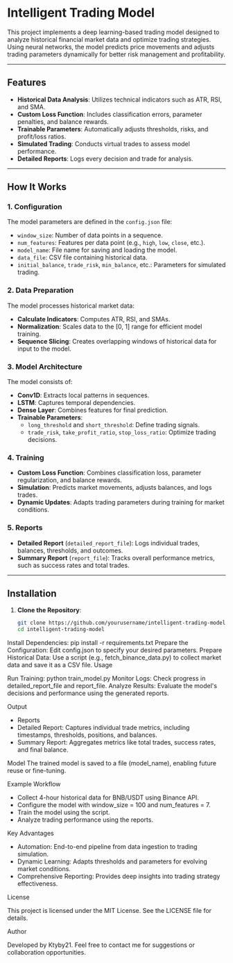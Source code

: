 # Intelligent Trading Model

This project implements a deep learning-based trading model designed to analyze historical financial market data and optimize trading strategies. Using neural networks, the model predicts price movements and adjusts trading parameters dynamically for better risk management and profitability.

---

## Features

- **Historical Data Analysis**: Utilizes technical indicators such as ATR, RSI, and SMA.
- **Custom Loss Function**: Includes classification errors, parameter penalties, and balance rewards.
- **Trainable Parameters**: Automatically adjusts thresholds, risks, and profit/loss ratios.
- **Simulated Trading**: Conducts virtual trades to assess model performance.
- **Detailed Reports**: Logs every decision and trade for analysis.

---

## How It Works

### 1. **Configuration**
The model parameters are defined in the `config.json` file:
- `window_size`: Number of data points in a sequence.
- `num_features`: Features per data point (e.g., `high`, `low`, `close`, etc.).
- `model_name`: File name for saving and loading the model.
- `data_file`: CSV file containing historical data.
- `initial_balance`, `trade_risk`, `min_balance`, etc.: Parameters for simulated trading.

### 2. **Data Preparation**
The model processes historical market data:
- **Calculate Indicators**: Computes ATR, RSI, and SMAs.
- **Normalization**: Scales data to the [0, 1] range for efficient model training.
- **Sequence Slicing**: Creates overlapping windows of historical data for input to the model.

### 3. **Model Architecture**
The model consists of:
- **Conv1D**: Extracts local patterns in sequences.
- **LSTM**: Captures temporal dependencies.
- **Dense Layer**: Combines features for final prediction.
- **Trainable Parameters**:
  - `long_threshold` and `short_threshold`: Define trading signals.
  - `trade_risk`, `take_profit_ratio`, `stop_loss_ratio`: Optimize trading decisions.

### 4. **Training**
- **Custom Loss Function**: Combines classification loss, parameter regularization, and balance rewards.
- **Simulation**: Predicts market movements, adjusts balances, and logs trades.
- **Dynamic Updates**: Adapts trading parameters during training for market conditions.

### 5. **Reports**
- **Detailed Report** (`detailed_report_file`): Logs individual trades, balances, thresholds, and outcomes.
- **Summary Report** (`report_file`): Tracks overall performance metrics, such as success rates and total trades.

---

## Installation

1. **Clone the Repository**:
   ```bash
   git clone https://github.com/yourusername/intelligent-trading-model.git
   cd intelligent-trading-model
   ```
Install Dependencies:
pip install -r requirements.txt
Prepare the Configuration: Edit config.json to specify your desired parameters.
Prepare Historical Data: Use a script (e.g., fetch_binance_data.py) to collect market data and save it as a CSV file.
Usage

Run Training:
python train_model.py
Monitor Logs: Check progress in detailed_report_file and report_file.
Analyze Results: Evaluate the model's decisions and performance using the generated reports.

Output

- Reports
- Detailed Report: Captures individual trade metrics, including timestamps, thresholds, positions, and balances.
- Summary Report: Aggregates metrics like total trades, success rates, and final balance.

Model
The trained model is saved to a file (model_name), enabling future reuse or fine-tuning.

Example Workflow

- Collect 4-hour historical data for BNB/USDT using Binance API.
- Configure the model with window_size = 100 and num_features = 7.
- Train the model using the script.
- Analyze trading performance using the reports.

  
Key Advantages

- Automation: End-to-end pipeline from data ingestion to trading simulation.
- Dynamic Learning: Adapts thresholds and parameters for evolving market conditions.
- Comprehensive Reporting: Provides deep insights into trading strategy effectiveness.

License

This project is licensed under the MIT License. See the LICENSE file for details.

Author

Developed by Ktyby21. Feel free to contact me for suggestions or collaboration opportunities.
